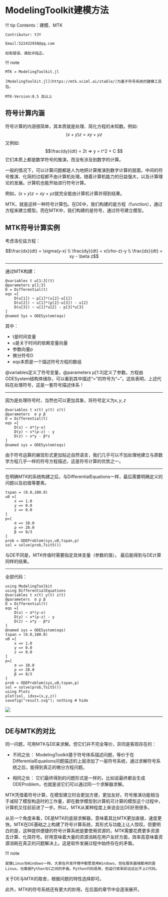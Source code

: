 # ModelingToolkit建模方法

!!! tip
    Contents：建模、MTK

    Contributor: YJY

    Email:522432938@qq.com

    如有错误，请批评指正。

!!! note

    MTK = ModelingToolkit.jl

    [ModelingToolkit.jl](https://mtk.sciml.ai/stable/)为基于符号系统的建模工具包。

    MTK-Version:8.5 及以上

## 符号计算内涵

符号计算的内涵很简单，其本质就是处理、简化方程的未知数。例如:
$$(x+y)z = xy + yz$$
又例如:
$$\frac{dy}{dt} = 2t => y = t^2 + C $$
它们本质上都是数学符号的推演，而没有涉及到数字的计算。

一般的情况下，可以计算问题都是人为地把计算推演到数字计算的层面，中间的符号推演、化简的过程都不由计算机处理。随着计算机能力的日益强大，以及计算理论的发展。计算机也能开始进行符号计算。

例如，$(x+y)z = xy + yz$就完全能由计算机计算并得到结果。

MTK，就是这样一种符号计算包。在DE中，我们构建的是方程（function），通过方程来建立模型。而在MTK中，我们构建的是符号，通过符号建立模型。

## MTK符号计算实例

考虑洛伦兹方程：

```math
\frac{dx}{dt}  = \sigma(y-x) \\ \frac{dy}{dt}  = x(\rho-z)-y \\ \frac{dz}{dt} = xy - \beta z
```

---

通过MTK构建：

```@example lorenz
@variables t u[1:3](t)
@parameters p[1:3]
D = Differential(t)
eqs =[
    D(u[1]) ~ p[1]*(u[2]-u[1])
    D(u[2]) ~ u[1]*(p[2]-u[3]) - u[2]
    D(u[3]) ~ u[1]*u[2] - p[3]*u[3]
]
@named Sys = ODESystem(eqs)
```

其中：

* t是时间变量
* u是关于时间的依赖变量向量
* 参数向量p
* 微分符号D
* eqs本质是一个描述符号方程的数组

@variables定义了符号变量，@parameters p[1:3]定义了参数。方程由ODESystem结构体储存，可以看到其中描述“=”的符号为“~”。这些表明，上述代码在处理符号，这是一套符号描述体系！

---

因为是处理符号时，当然也可以更加具象，将符号定义为$x,y,z$

```@example lorenz2
@variables t x(t) y(t) z(t)
@parameters  σ ρ β
D = Differential(t)
eqs =[
    D(x) ~ σ*(y-x)
    D(y) ~ x*(ρ-z) - y
    D(z) ~ x*y - β*z
]
@named sys = ODESystem(eqs)
```


由于符号运算的展现形式更加贴近自然语言，我们几乎可以不加处理地建立与原数学方程几乎一样的符号方程描述，这是符号计算的优势之一。

---

在明确MTK的系统构建之后，与DifferentialEquations一样，最后需要明确定义的问题以及初值等要素。

```@example lorenz2
tspan = (0.0,100.0)
u0 =[
    x => 1.0
    y => 0.0
    z => 0.0
]
p=[
    σ => 10.0
    ρ => 28.0
    β => 8/3
]
prob = ODEProblem(sys,u0,tspan,p)
sol = solve(prob,Tsit5())
```

与DE不同是，MTK传值时需要指定具体变量（参数的值）。
最后能得到与DE计算同样的结果。

---

全部代码：

```@example lorenz3
using ModelingToolkit
using DifferentialEquations
@variables t x(t) y(t) z(t)
@parameters  σ ρ β
D = Differential(t)
eqs =[
    D(x) ~ σ*(y-x)
    D(y) ~ x*(ρ-z) - y
    D(z) ~ x*y - β*z
]
@named sys = ODESystem(eqs)
tspan = (0.0,100.0)
u0 =[
    x => 1.0
    y => 0.0
    z => 0.0
]
p=[
    σ => 10.0
    ρ => 28.0
    β => 8/3
]
prob = ODEProblem(sys,u0,tspan,p)
sol = solve(prob,Tsit5())
using Plots
plot(sol, idxs=(x,y,z))
savefig("result.svg"); nothing # hide
```
![](result.svg)

---

## DE与MTK的对比

同一问题，可用MTK与DE来求解。但它们并不完全等价，异同是客观存在的：

* 不同之处：
    ModelingToolkit基于符号体系描述问题，等价于在DifferentialEquations问题描述的上层添加了一层符号系统，通过求解符号系统之后，能得到真正的微分方程问题。

* 相同之处：
    它们最终得到的问题形式是一样的，比如说最终都会生成ODEProblem，也就是说它们可以通过同一个求解器求解。

MTK凭借着符号计算，在模型建立时会更加方便，更加友好。符号推演功能相当于减轻了模型构造时的工作量，即在数学模型到计算机可计算的模型这个过程中，计算机又往前前进了一步。所以，MTK从某种程度上来说会比DE好用很多。

从另一个角度来看，DE是MTK的底层求解器，意味着其比MTK更加直接，速度更快。MTK在DE基础之上构建了符号计算系统，其形式与功能上让人惊叹。但要明白的是，这种提供便捷的符号计算系统是要使用资源的，MTK需要花费更多资源去计算、化简符号。好用意味着大量的资源消耗在用户友好方面，效率高意味着资源消耗在真正的问题解决上。这是软件发展过程中始终存在的矛盾。

!!! note

    就像Linux与Windows一样。大家在开发环境中都愿意用Windows，但在服务器端都用的是Linux。也像是Python与C之间的矛盾。Python代码易用，但运行效率却远远比不上C代码。

关于DE与MTK的取舍，根据问题的特性选择即可。

此外，MTK的符号系统还有更大的妙用，在后面的章节中会逐渐展开。
